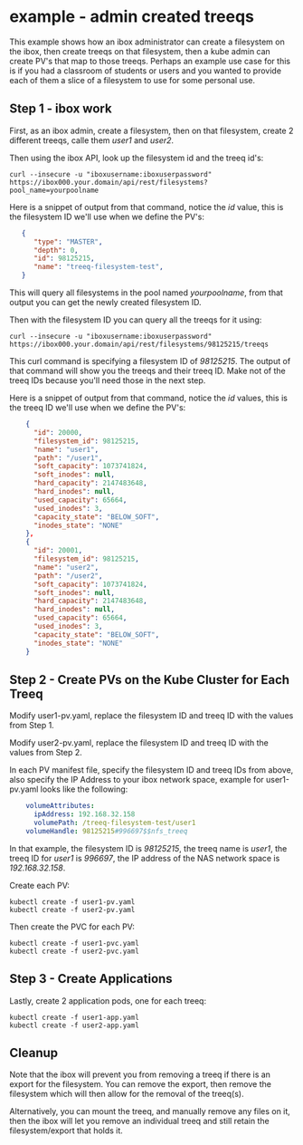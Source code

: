 # example -  admin created treeqs

This example shows how an ibox administrator can create a filesystem on the ibox, then create treeqs on that filesystem, then
a kube admin can create PV's that map to those treeqs.  Perhaps an example use case for this is if you had a classroom of students
or users and you wanted to provide each of them a slice of a filesystem to use for some personal use.

## Step 1 - ibox work
First, as an ibox admin, create a filesystem, then on that filesystem, create 2 different treeqs, calle them *user1* and *user2*.

Then using the ibox API, look up the filesystem id and the treeq id's:

```
curl --insecure -u "iboxusername:iboxuserpassword" https://ibox000.your.domain/api/rest/filesystems?pool_name=yourpoolname
```

Here is a snippet of output from that command, notice the *id* value, this is the filesystem ID we'll use when we define
the PV's:
```json
   {
      "type": "MASTER",
      "depth": 0,
      "id": 98125215,
      "name": "treeq-filesystem-test",
   }
```

This will query all filesystems in the pool named *yourpoolname*, from that output you can get the newly
created filesystem ID.

Then with the filesystem ID you can query all the treeqs for it using:

```
curl --insecure -u "iboxusername:iboxuserpassword" https://ibox000.your.domain/api/rest/filesystems/98125215/treeqs
```

This curl command is specifying a filesystem ID of *98125215*.  The output of that command will show you the
treeqs and their treeq ID.  Make not of the treeq IDs because you'll need those in the next step.

Here is a snippet of output from that command, notice the *id* values, this is the treeq ID we'll use when we define
the PV's:
```json
    {
      "id": 20000,
      "filesystem_id": 98125215,
      "name": "user1",
      "path": "/user1",
      "soft_capacity": 1073741824,
      "soft_inodes": null,
      "hard_capacity": 2147483648,
      "hard_inodes": null,
      "used_capacity": 65664,
      "used_inodes": 3,
      "capacity_state": "BELOW_SOFT",
      "inodes_state": "NONE"
    },
    {
      "id": 20001,
      "filesystem_id": 98125215,
      "name": "user2",
      "path": "/user2",
      "soft_capacity": 1073741824,
      "soft_inodes": null,
      "hard_capacity": 2147483648,
      "hard_inodes": null,
      "used_capacity": 65664,
      "used_inodes": 3,
      "capacity_state": "BELOW_SOFT",
      "inodes_state": "NONE"
    }
```

## Step 2 - Create PVs on the Kube Cluster for Each Treeq

Modify user1-pv.yaml, replace the filesystem ID and treeq ID with the values from Step 1.

Modify user2-pv.yaml, replace the filesystem ID and treeq ID with the values from Step 2.

In each PV manifest file, specify the filesystem ID and treeq IDs from above, also specify the IP Address to
your ibox network space, example for user1-pv.yaml looks like the following:

```yaml
    volumeAttributes:
      ipAddress: 192.168.32.158
      volumePath: /treeq-filesystem-test/user1
    volumeHandle: 98125215#996697$$nfs_treeq
```

In that example, the filesystem ID is *98125215*, the treeq name is *user1*, the treeq ID for *user1* is *996697*, the IP address of the NAS network space is *192.168.32.158*.

Create each PV:

```
kubectl create -f user1-pv.yaml
kubectl create -f user2-pv.yaml
```

Then create the PVC for each PV:

```
kubectl create -f user1-pvc.yaml
kubectl create -f user2-pvc.yaml
```

## Step 3 - Create Applications

Lastly, create 2 application pods, one for each treeq:

```
kubectl create -f user1-app.yaml
kubectl create -f user2-app.yaml
```

## Cleanup

Note that the ibox will prevent you from removing a treeq if there is an export for the filesystem.  You can remove the export, then remove the filesystem which will then allow for the removal of the treeq(s).

Alternatively, you can mount the treeq, and manually remove any files on it, then the ibox will let you remove an individual treeq and still retain the filesystem/export that holds it.

